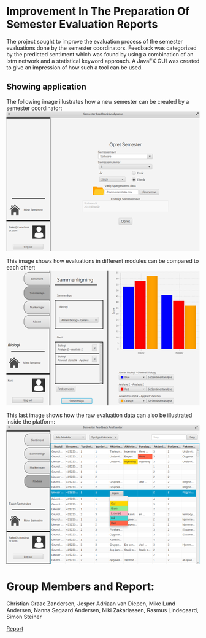 # Improvement In The Preparation Of Semester Evaluation Reports
The project sought to improve the evaluation process of the semester evaluations done by the semester coordinators. Feedback was categorized by the predicted sentiment which was found by using a combination of an lstm network and a statistical keyword approach. A JavaFX GUI was created to give an impression of how such a tool can be used. 

## Showing application
The following image illustrates how a new semester can be created by a semester coordinator:
![Recommendation](images/createSemester.png)

This image shows how evaluations in different modules can be compared to each other:
![Recommendation](images/compareModules.png)

This last image shows how the raw evaluation data can also be illustrated inside the platform:
![Recommendation](images/overviewRawdata.png)

# Group Members and Report:
Christian Graae Zandersen, Jesper Adriaan van Diepen, Mike Lund Andersen, Nanna Søgaard Andersen, Niki Zakariassen, Rasmus Lindegaard, Simon Steiner

[Report](Report.pdf)
